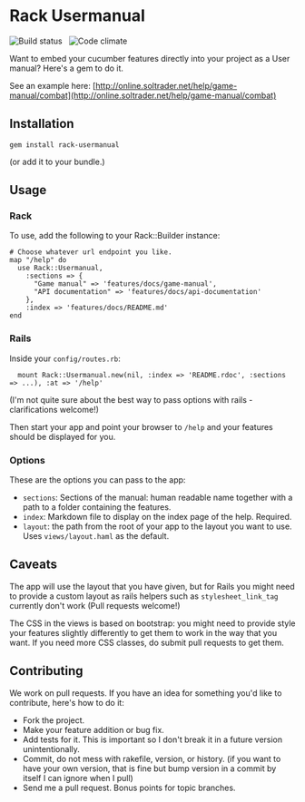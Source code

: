 # Rack Usermanual

![Build status](https://travis-ci.org/chrismdp/rack-usermanual.png) &nbsp; ![Code climate](https://codeclimate.com/github/chrismdp/rack-usermanual.png)

Want to embed your cucumber features directly into your project as a User manual? Here's a gem to do it.

See an example here: [http://online.soltrader.net/help/game-manual/combat](http://online.soltrader.net/help/game-manual/combat)

## Installation

```
gem install rack-usermanual
```

(or add it to your bundle.)

## Usage


### Rack

To use, add the following to your Rack::Builder instance:

```
# Choose whatever url endpoint you like.
map "/help" do
  use Rack::Usermanual,
    :sections => {
      "Game manual" => 'features/docs/game-manual',
      "API documentation" => 'features/docs/api-documentation'
    },
    :index => 'features/docs/README.md'
end
```

### Rails

Inside your `config/routes.rb`:

```
  mount Rack::Usermanual.new(nil, :index => 'README.rdoc', :sections => ...), :at => '/help'
```

(I'm not quite sure about the best way to pass options with rails - clarifications welcome!)

Then start your app and point your browser to `/help` and your features should be displayed for you.

### Options

These are the options you can pass to the app:

  * `sections`: Sections of the manual: human readable name together with a path to a folder containing the features.
  * `index`: Markdown file to display on the index page of the help. Required.
  * `layout`: the path from the root of your app to the layout you want to use. Uses `views/layout.haml` as the default.

## Caveats

The app will use the layout that you have given, but for Rails you might need to provide a custom layout as rails helpers such as `stylesheet_link_tag` currently don't work (Pull requests welcome!)

The CSS in the views is based on bootstrap: you might need to provide style your features slightly differently to get them to work in the way that you want. If you need more CSS classes, do submit pull requests to get them.

## Contributing

We work on pull requests. If you have an idea for something you'd like to contribute, here's how to do it:

* Fork the project.
* Make your feature addition or bug fix.
* Add tests for it. This is important so I don't break it in a
  future version unintentionally.
* Commit, do not mess with rakefile, version, or history.
  (if you want to have your own version, that is fine but bump version in a commit by itself I can ignore when I pull)
* Send me a pull request. Bonus points for topic branches.
